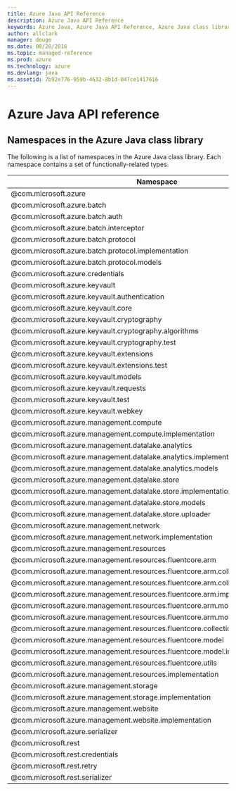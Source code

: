 ```yaml
---
title: Azure Java API Reference 
description: Azure Java API Reference 
keywords: Azure Java, Azure Java API Reference, Azure Java class library
author: allclark
manager: douge
ms.date: 08/26/2016
ms.topic: managed-reference
ms.prod: azure
ms.technology: azure
ms.devlang: java
ms.assetid: 7b92e776-959b-4632-8b1d-047ce1417616
---
```


# Azure Java API reference

## Namespaces in the Azure Java class library

The following is a list of namespaces in the Azure Java class library. Each namespace contains a set of functionally-related types.

<table class="table table-bordered table-striped table-condensed">
<thead>
   <tr>
      <th>Namespace</th>
      <th>Description</th>
   </tr>
</thead>
<tr>
   <td>@com.microsoft.azure</td>
   <td>
    </td>
</tr>
<tr>
   <td>@com.microsoft.azure.batch</td>
   <td>
    </td>
</tr>
<tr>
   <td>@com.microsoft.azure.batch.auth</td>
   <td>
    </td>
</tr>
<tr>
   <td>@com.microsoft.azure.batch.interceptor</td>
   <td>
    </td>
</tr>
<tr>
   <td>@com.microsoft.azure.batch.protocol</td>
   <td>
    </td>
</tr>
<tr>
   <td>@com.microsoft.azure.batch.protocol.implementation</td>
   <td>
    </td>
</tr>
<tr>
   <td>@com.microsoft.azure.batch.protocol.models</td>
   <td>
    </td>
</tr>
<tr>
   <td>@com.microsoft.azure.credentials</td>
   <td>
    </td>
</tr>
<tr>
   <td>@com.microsoft.azure.keyvault</td>
   <td>
    </td>
</tr>
<tr>
   <td>@com.microsoft.azure.keyvault.authentication</td>
   <td>
    </td>
</tr>
<tr>
   <td>@com.microsoft.azure.keyvault.core</td>
   <td>
    </td>
</tr>
<tr>
   <td>@com.microsoft.azure.keyvault.cryptography</td>
   <td>
    </td>
</tr>
<tr>
   <td>@com.microsoft.azure.keyvault.cryptography.algorithms</td>
   <td>
    </td>
</tr>
<tr>
   <td>@com.microsoft.azure.keyvault.cryptography.test</td>
   <td>
    </td>
</tr>
<tr>
   <td>@com.microsoft.azure.keyvault.extensions</td>
   <td>
    </td>
</tr>
<tr>
   <td>@com.microsoft.azure.keyvault.extensions.test</td>
   <td>
    </td>
</tr>
<tr>
   <td>@com.microsoft.azure.keyvault.models</td>
   <td>
    </td>
</tr>
<tr>
   <td>@com.microsoft.azure.keyvault.requests</td>
   <td>
    </td>
</tr>
<tr>
   <td>@com.microsoft.azure.keyvault.test</td>
   <td>
    </td>
</tr>
<tr>
   <td>@com.microsoft.azure.keyvault.webkey</td>
   <td>
    </td>
</tr>
<tr>
   <td>@com.microsoft.azure.management.compute</td>
   <td>
    </td>
</tr>
<tr>
   <td>@com.microsoft.azure.management.compute.implementation</td>
   <td>
    </td>
</tr>
<tr>
   <td>@com.microsoft.azure.management.datalake.analytics</td>
   <td>
    </td>
</tr>
<tr>
   <td>@com.microsoft.azure.management.datalake.analytics.implementation</td>
   <td>
    </td>
</tr>
<tr>
   <td>@com.microsoft.azure.management.datalake.analytics.models</td>
   <td>
    </td>
</tr>
<tr>
   <td>@com.microsoft.azure.management.datalake.store</td>
   <td>
    </td>
</tr>
<tr>
   <td>@com.microsoft.azure.management.datalake.store.implementation</td>
   <td>
    </td>
</tr>
<tr>
   <td>@com.microsoft.azure.management.datalake.store.models</td>
   <td>
    </td>
</tr>
<tr>
   <td>@com.microsoft.azure.management.datalake.store.uploader</td>
   <td>
    </td>
</tr>
<tr>
   <td>@com.microsoft.azure.management.network</td>
   <td>
    </td>
</tr>
<tr>
   <td>@com.microsoft.azure.management.network.implementation</td>
   <td>
    </td>
</tr>
<tr>
   <td>@com.microsoft.azure.management.resources</td>
   <td>
    </td>
</tr>
<tr>
   <td>@com.microsoft.azure.management.resources.fluentcore.arm</td>
   <td>
    </td>
</tr>
<tr>
   <td>@com.microsoft.azure.management.resources.fluentcore.arm.collection</td>
   <td>
    </td>
</tr>
<tr>
   <td>@com.microsoft.azure.management.resources.fluentcore.arm.collection.implementation</td>
   <td>
    </td>
</tr>
<tr>
   <td>@com.microsoft.azure.management.resources.fluentcore.arm.implementation</td>
   <td>
    </td>
</tr>
<tr>
   <td>@com.microsoft.azure.management.resources.fluentcore.arm.models</td>
   <td>
    </td>
</tr>
<tr>
   <td>@com.microsoft.azure.management.resources.fluentcore.arm.models.implementation</td>
   <td>
    </td>
</tr>
<tr>
   <td>@com.microsoft.azure.management.resources.fluentcore.collection</td>
   <td>
    </td>
</tr>
<tr>
   <td>@com.microsoft.azure.management.resources.fluentcore.model</td>
   <td>
    </td>
</tr>
<tr>
   <td>@com.microsoft.azure.management.resources.fluentcore.model.implementation</td>
   <td>
    </td>
</tr>
<tr>
   <td>@com.microsoft.azure.management.resources.fluentcore.utils</td>
   <td>
    </td>
</tr>
<tr>
   <td>@com.microsoft.azure.management.resources.implementation</td>
   <td>
    </td>
</tr>
<tr>
   <td>@com.microsoft.azure.management.storage</td>
   <td>
    </td>
</tr>
<tr>
   <td>@com.microsoft.azure.management.storage.implementation</td>
   <td>
    </td>
</tr>
<tr>
   <td>@com.microsoft.azure.management.website</td>
   <td>
    </td>
</tr>
<tr>
   <td>@com.microsoft.azure.management.website.implementation</td>
   <td>
    </td>
</tr>
<tr>
   <td>@com.microsoft.azure.serializer</td>
   <td>
    </td>
</tr>
<tr>
   <td>@com.microsoft.rest</td>
   <td>
    </td>
</tr>
<tr>
   <td>@com.microsoft.rest.credentials</td>
   <td>
    </td>
</tr>
<tr>
   <td>@com.microsoft.rest.retry</td>
   <td>
    </td>
</tr>
<tr>
   <td>@com.microsoft.rest.serializer</td>
   <td>
    </td>
</tr>
</table>
